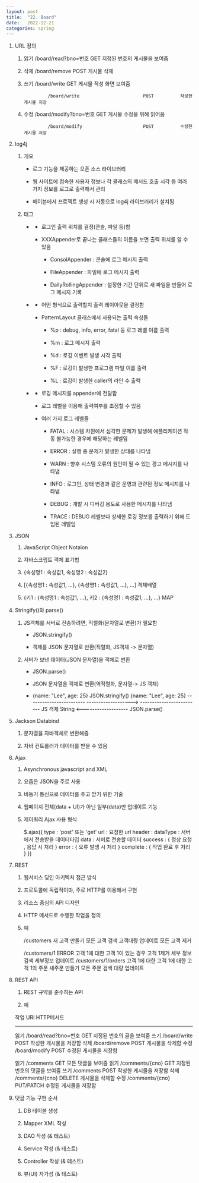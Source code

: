 ```yaml
---
layout: post
title:  "22. Board"
date:   2022-12-21
categories: spring
---
```

1. URL 정의 

    1) 읽기         /board/read?bno=번호                GET           지정된 번호의 게시물을 보여줌

    2) 삭제         /board/remove                       POST          게시물 삭제

    3) 쓰기         /board/write                        GET           게시물 작성 화면 보여줌

                    /board/write                        POST          작성한 게시물 저장 

    4) 수정         /board/modify?bno=번호              GET           게시물 수정을 위해 읽어옴

                    /board/modify                       POST          수정한 게시물 저장     

2. log4j

    1) 개요

        - 로그 기능을 제공하는 오픈 소스 라이브러리
        
        - 웹 사이트에 접속한 사용자 정보나 각 클래스의 메서드 호출 시각 등
          여러 가지 정보를 로그로 출력해서 관리

        - 메이븐에서 프로젝트 생성 시 자동으로 log4j 라이브러리가 설치됨

    2) 태그

        - <appender></appender>

            - 로그인 출력 위치를 결정(콘솔, 파일 등)함

            - XXXAppender로 끝나는 클래스들의 이름을 보면 출력 위치를 알 수 있음

                - ConsolAppender : 콘솔에 로그 메시지 출력

                - FileAppender : 파일에 로그 메시지 출력 

                - DailyRollingAppender : 설정한 기간 단위로 새 파일을 만들어 로그 메시지 기록

        - <layout></layout>

            - 어떤 형식으로 출력할지 출력 레이아웃을 결정함

            - PatternLayout 클래스에서 사용되는 출력 속성들

                - %p : debug, info, error, fatal 등 로그 레벨 이름 출력

                - %m : 로그 메시지 출력

                - %d : 로깅 이벤트 발생 시각 출력 

                - %F : 로깅이 발생한 프로그램 파일 이름 출력

                - %L : 로깅이 발생한 caller의 라인 수 출력

        - <logger></logger>

            - 로깅 메시지를 appender에 전달함

            - 로그 레벨을 이용해 출력여부를 조정할 수 있음

            - 여러 가지 로그 레벨들

                - FATAL : 시스템 차원에서 심각한 문제가 발생해 애플리케이션 작동 불가능한 경우에 해당하는 레벨임

                - ERROR : 실행 중 문제가 발생한 상태를 나타냄

                - WARN : 향후 시스템 오류의 원인이 될 수 있는 경고 메시지를 나타냄 

                - INFO : 로그인, 상태 변경과 같은 운영과 관련된 정보 메시지를 나타냄

                - DEBUG : 개발 시 디버깅 용도로 사용한 메시지를 나타냄 

                - TRACE : DEBUG 레벨보다 상세한 로깅 정보를 출력하기 위해 도입된 레벨임

3. JSON

    1) JavaScript Object Notaion

    2) 자바스크립트 객체 표기법

    3) {속성명1 : 속성값1, 속성명2 : 속성값2}

    4) [{속성명1 : 속성값1, ...}, {속성명1 : 속성값1, ...}, ...]        객체배열

    5) {키1 : {속성명1 : 속성값1, ...}, 키2 : {속성명1 : 속성값1, ...}, ...}        MAP

4. Stringify()와 parse()

    1) JS객체를 서버로 전송하려면, 직렬화(문자열로 변환)가 필요함

        - JSON.stringify()

        - 객제를 JSON 문자열로 반환(직렬화, JS객체 -> 문자열)

    2) 서버가 보낸 데이터(JSON 문자열)을 객체로 변환

        - JSON.parse()

        - JSON 문자열을 객체로 변환(역직렬화, 문자열-> JS 객체)



        - {name: "Lee", age: 25}            JSON.stringify()          {name: "Lee", age: 25} 
          ------------------------          ------------------->        -------------------------
                  JS 객체                                                       String
                                            <-------------------
                                                JSON.parse()        



5. Jackson Databind

    1) 문자열을 자바객체로 변환해줌

    2) 자바 컨트롤러가 데이터를 받을 수 있음

6. Ajax

    1) Asynchronous javascript and XML

    2) 요즘은 JSON을 주로 사용

    3) 비동기 통신으로 데이터를 주고 받기 위한 기술

    4) 웹페이지 전체(data + UI)가 아닌 일부(data)만 업데이트 기능

    5) 제이쿼리 Ajax 사용 형식 


        $.ajax({
            type : 'post' 또는 'get'
            url : 요청한 url
            header :
            dataType : 서버에서 전송받을 데이터타입 
            data : 서버로 전송할 데이터
            success : { 정상 요청 , 응답 시 처리 }
            error : { 오류 발생 시 처리 }
            complete : { 작업 완료 후 처리 }
        })


7. REST 

    1) 웹서비스 딪인 아키텍처 접근 방식

    2) 프로토콜에 독립적이먀, 주로 HTTP를 이용해서 구현 

    3) 리소스 중심의 API 디자인

    4) HTTP 메서드로 수행한 작업을 정의

    5) 예

        /customers        새 고객 만들기         모든 고객 검색     고객대량 업데이트     모든 고객 제거   

        /customers/1          ERROR              고객 1에 대한      고객 1이 있는 경우     고객 1제거
                                                 세부 정보 검색     세부정보 업데이트
        /customers/1/orders    고객 1에 대한     고객 1에 대한      고객 1의 주문
                               새주문 만들기     모든 주문 검색     대량 업데이트 



8. REST API 

    1) REST 규약을 준수하는 API

    2) 예 

     작업    URI                 HTTP메서드              

    -------------------------------------------------------------------------


    읽기    /board/read?bno=번호    GET     지정된 번호의 글을 보여줌
    쓰기    /board/write            POST    작성한 게시물을 저장함 
    삭제    /board/remove           POST    게시물을 삭제함
    수정    /board/modify           POST    수정된 게시물을 저장함 

    읽기    /comments               GET          모든 댓글을 보여줌
    읽기    /comments/{cno}         GET          지정된 번호의 댓글을 보여줌
    쓰기    /comments               POST         작성한 게시물을 저장함 
    삭제    /comments/{cno}         DELETE       게시물을 삭제함
    수정    /comments/{cno}         PUT/PATCH    수정된 게시물을 저장함 



9. 댓글 기능 구현 순서

    1) DB 테이블 생성

    2) Mapper XML 작성 

    3) DAO 작성 (& 테스트)

    4) Service 작성 (& 테스트)

    5) Controller 작성 (& 테스트)

    6) 뷰(UI) 자가성 (& 테스트)